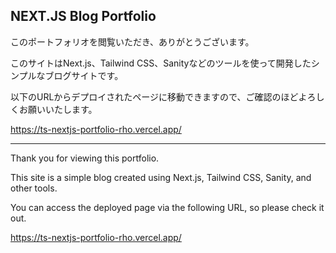 ## NEXT.JS Blog Portfolio 

このポートフォリオを閲覧いただき、ありがとうございます。

このサイトはNext.js、Tailwind CSS、Sanityなどのツールを使って開発したシンプルなブログサイトです。

以下のURLからデプロイされたページに移動できますので、ご確認のほどよろしくお願いいたします。

https://ts-nextjs-portfolio-rho.vercel.app/

---

Thank you for viewing this portfolio.

This site is a simple blog created using Next.js, Tailwind CSS, Sanity, and other tools.

You can access the deployed page via the following URL, so please check it out.

https://ts-nextjs-portfolio-rho.vercel.app/
